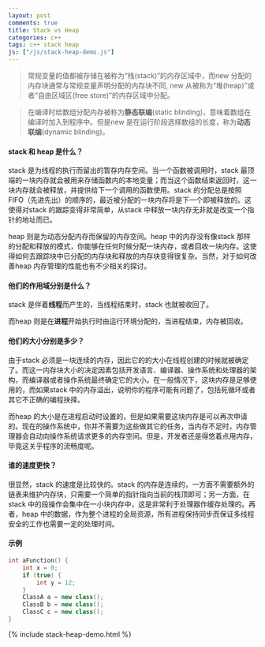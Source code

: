 ```yaml
---
layout: post
comments: true
title: Stack vs Heap
categories: c++
tags: c++ stack heap
js: ["/js/stack-heap-demo.js"]
---
```


> 常规变量的值都被存储在被称为“栈(stack)”的内存区域中，而new 分配的内存块通常与常规变量声明分配的内存块不同, new 从被称为“堆(heap)”或者“自由区域区(free store)”的内存区域中分配。

> 在编译时给数组分配内存被称为**静态联编**(static blinding)，意味着数组在编译时加入到程序中。但是new 是在运行阶段选择数组的长度，称为**动态联编**(dynamic blinding)。

#### stack 和 heap 是什么？

stack 是为线程的执行而留出的暂存内存空间。当一个函数被调用时，stack 最顶端的一块内存就会被用来存储函数内的本地变量；而当这个函数结束返回时，这一块内存就会被释放，并提供给下一个调用的函数使用。stack 的分配总是按照 FIFO（先进先出）的顺序的，最近被分配的一块内存将是下一个即被释放的。这使得对stack 的跟踪变得非常简单，从stack 中释放一块内存无非就是改变一个指针的地址而已。

heap 则是为动态分配内存而保留的内存空间。heap 中的内存没有像stack 那样的分配和释放的模式，你能够在任何时候分配一块内存，或者回收一块内存。这使得如何去跟踪块中已分配的内存块和释放的内存块变得很复杂。当然，对于如何改善heap 内存管理的性能也有不少相关的探讨。

#### 他们的作用域分别是什么？

stack 是伴着**线程**而产生的，当线程结束时，stack 也就被收回了。

而heap 则是在**进程**开始执行时由运行环境分配的，当进程结束，内存被回收。

#### 他们的大小分别是多少？

由于stack 必须是一块连续的内存，因此它的的大小在线程创建的时候就被确定了。而这一内存块大小的决定因素包括开发语言、编译器、操作系统和处理器的架构，而编译器或者操作系统最终确定它的大小。在一般情况下，这块内存是足够使用的，而如果stack 中的内存溢出，说明你的程序可能有问题了，包括死循环或者其它不正确的编程抉择。

而heap 的大小是在进程启动时设置的，但是如果需要这块内存是可以再次申请的。现在的操作系统中，你并不需要为这些做其它的任务，当内存不足时，内存管理器会自动向操作系统请求更多的内存空间。但是，开发者还是得悠着点用内存，毕竟这关乎程序的流畅度呢。

#### 谁的速度更快？

很显然，stack 的速度是比较快的。stack 的内存是连续的，一方面不需要额外的链表来维护内存块，只需要一个简单的指针指向当前的栈顶即可；另一方面，在stack 中的段操作会集中在一小块内存中，这是非常利于处理器作缓存处理的。再者，heap 中的数据，作为整个进程的全局资源，所有进程保持同步而保证多线程安全的工作也需要一定的处理时间。

#### 示例

```C++
int aFunction() {
	int x = 0;
	if (true) {
		int y = 12;
	}
	ClassA a = new class();
	ClassB b = new class();
	ClassC c = new class();
}
```

<!-- more -->

{% include stack-heap-demo.html %}
